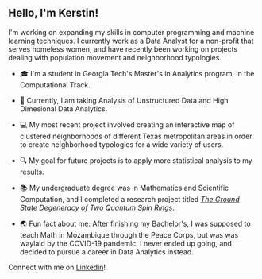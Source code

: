 ## Hello, I'm Kerstin!

I'm working on expanding my skills in computer programming and machine learning techniques. I currently work as a Data Analyst for a non-profit that serves homeless women, and have recently been working on projects dealing with population movement and neighborhood typologies.

* 🎓 I'm a student in Georgia Tech's Master's in Analytics program, in the Computational Track.

* 📝 Currently, I am taking Analysis of Unstructured Data and High Dimesional Data Analytics.

* 💻 My most recent project involved creating an interactive map of clustered neighborhoods of different Texas metropolitan areas in order to create neighborhood typologies for a wide variety of users.

* 🔍 My goal for future projects is to apply more statistical analysis to my results.

* 📚 My undergraduate degree was in Mathematics and Scientific Computation, and I completed a research project titled [*The Ground State Degeneracy of Two Quantum Spin Rings*](https://mcnair.ucdavis.edu/sites/g/files/dgvnsk476/files/inline-files/The%20Ground%20State%20Degeneracy%20of%20Two%20Quantum%20Spin%20Chains.pdf).

* 🌏 Fun fact about me: After finishing my Bachelor's, I was supposed to teach Math in Mozambique through the Peace Corps, but was was waylaid by the COVID-19 pandemic. I never ended up going, and decided to pursue a career in Data Analytics instead.

Connect with me on [Linkedin](https://www.linkedin.com/in/kerstin-fontus)!

<!--
**klfontus/klfontus** is a ✨ _special_ ✨ repository because its `README.md` (this file) appears on your GitHub profile.

Here are some ideas to get you started:

- 🔭 I’m currently working on ...
- 🌱 I’m currently learning ...
- 👯 I’m looking to collaborate on ...
- 🤔 I’m looking for help with ...
- 💬 Ask me about ...
- 📫 How to reach me: ...
- 😄 Pronouns: ...
- ⚡ Fun fact: ...
-->
